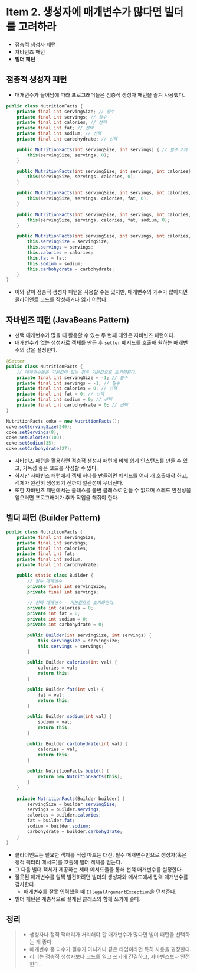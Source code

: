 # Item 2. 생성자에 매개변수가 많다면 빌더를 고려하라

- 점층적 생성자 패턴
- 자바빈즈 패턴
- <strong>빌더 패턴</strong>

## 점층적 생성자 패턴
- 매개변수가 늘어남에 따라 프로그래머들은 점층적 생성자 패턴을 즐겨 사용했다.

```java
public class NutritionFacts {
    private final int servingSize; // 필수
    private final int servings; // 필수
    private final int calories; // 선택
    private final int fat; // 선택
    private final int sodium; // 선택
    private final int carbohydrate; // 선택

    public NutritionFacts(int servingSize, int servings) { // 필수 2개
        this(servingSize, servings, 0);
    }

    public NutritionFacts(int servingSize, int servings, int calories) { // 필수 2개 + 선택 1개
        this(servingSize, servings, calories, 0);
    }

    public NutritionFacts(int servingSize, int servings, int calories, int fat) { // 필수 2개 + 선택 2개
        this(servingSize, servings, calories, fat, 0);
    }

    public NutritionFacts(int servingSize, int servings, int calories, int fat, int sodium) { // 필수 2개 + 선택 3개
        this(servingSize, servings, calories, fat, sodium, 0);
    }

    public NutritionFacts(int servingSize, int servings, int calories, int fat, int sodium, int carbohydrate) { // 필수 2개 +선택 4개
        this.servingSize = servingSize;
        this.servings = servings;
        this.calories = calories;
        this.fat = fat;
        this.sodium = sodium;
        this.carbohydrate = carbohydrate;
    }
}
```

- 이와 같이 정층적 생성자 패턴을 사용할 수는 있지만, 매개변수의 개수가 많아지면 클라이언트 코드를 작성하거나 읽기 어렵다.

## 자바빈즈 패턴 (JavaBeans Pattern)
- 선택 매개변수가 많을 때 활용할 수 있는 두 번째 대안은 자바빈즈 패턴이다.
- 매개변수가 없는 생성자로 객체를 만든 후 `setter` 메서드를 호출해 원하는 매개변수의 값을 설정한다.

```java
@Setter
public class NutritionFacts {
    // 매개변수들은 기본값이 있는 경우 기본값으로 초기화된다.
    private final int servingSize = -1; // 필수
    private final int servings = -1; // 필수
    private final int calories = 0; // 선택
    private final int fat = 0; // 선택
    private final int sodium = 0; // 선택
    private final int carbohydrate = 0; // 선택
}
```
  
```java
NutritionFacts coke = new NutritionFacts();
coke.setServingSize(240);
coke.setServings(8);
coke.setCalories(100);
coke.setSodium(35);
coke.setCarbohydrate(27);
```
  
- 자바빈즈 패턴을 활용하면 점층적 생성자 패턴에 비해 쉽게 인스턴스를 만들 수 있고, 가독성 좋은 코드를 작성할 수 있다.
- 하지만 자바빈즈 패턴에서 객체 하나를 만들려면 메서드를 여러 개 호출애햐 하고, 객체가 완전히 생성되기 전까지 일관성이 무너진다.
- 또한 자바빈즈 패턴에서는 클래스를 불변 클래스로 만들 수 없으며 스레드 안전성을 얻으러면 프로그래머가 추가 작업을 해줘야 한다.

## 빌더 패턴 (Builder Pattern)

```java
public class NutritionFacts {
    private final int servingSize;
    private final int servings;
    private final int calories;
    private final int fat;
    private final int sodium;
    private final int carbohydrate;

    public static class Builder {
        // 필수 매개변수
        private final int servingSize;
        private final int servings;

        // 선택 매개변수 - 기본값으로 초기화한다.
        private int calories = 0;
        private int fat = 0;
        private int sodium = 0;
        private int carbohydrate = 0;

        public Builder(int servingSize, int servings) {
            this.servingSize = servingSize;
            this.servings = servings;
        }

        public Builder calories(int val) {
            calories = val;
            return this;
        }

        public Builder fat(int val) {
            fat = val;
            return this;
        }

        public Builder sodium(int val) {
            sodium = val;
            return this;
        }

        public Builder carbohydrate(int val) {
            calories = val;
            return this;
        }
        
        public NutritionFacts build() {
            return new NutritionFacts(this);
        }
    }
    
    private NutritionFacts(Builder builder) {
        servingSize = builder.servingSize;
        servings = builder.servings;
        calories = builder.calories;
        fat = builder.fat;
        sodium = builder.sodium;
        carbohydrate = builder.carbohydrate;
    }
}
```
- 클라이언트는 필요한 객체를 직접 마드는 대신, 필수 매개변수만으로 생성자(혹은 정적 팩터리 메서드)를 호출해 빌더 객체를 얻는다.
- 그 다음 빌더 객체가 제공하는 세터 메서드들을 통해 선택 매개변수를 설정한다.
- 잘못된 매개변수를 일찍 발견하려면 빌더의 생성자와 메서드에서 입력 매개변수를 검사한다.
  - 매개변수를 잘못 입력했을 때 `IllegalArgumentException`을 던져준다.
- 빌더 패턴은 계층적으로 설계된 클래스와 함께 쓰기에 좋다.

## 정리
> - 생성자나 정적 팩터리가 처리해야 할 매개변수가 많다면 빌더 패턴을 선택하는 게 좋다.
> - 매개변수 중 다수가 필수가 아니거나 같은 타입이라면 특히 사용을 권장한다.
> - 리더는 점층적 생성자보다 코드를 읽고 쓰기에 간결하고, 자바빈즈보다 안전한다.
